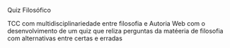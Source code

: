 Quiz Filosófico

TCC com multidisciplinariedade entre filosofia e Autoria Web com o desenvolvimento de um quiz que reliza perguntas da matéeria de filosofia com alternativas entre certas e erradas
